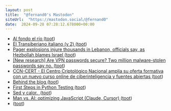 ```yaml
---
layout: post
title:  "@fernand0's Mastodon"
siteUrl:  "https://mastodon.social/@fernand0"
date:  2024-09-28 07:28:12.678000+00:00
---
```

*  [Al fondo el río ](https://www.flickr.com/photos/fernand0/53992811222) ([toot](https://mastodon.social/@fernand0/113213996575887328))
*  [El Transiberiano italiano (y 2) ](https://www.jotdown.es/2024/09/el-transiberiano-italiano-y-2) ([toot](https://mastodon.social/@fernand0/113213912446644697))
*  [Pager explosions injure thousands in Lebanon, officials say, as Hezbollah blames Israel ](https://edition.cnn.com/2024/09/17/middleeast/lebanon-hezbollah-pagers-explosions-intl/index.htm) ([toot](https://mastodon.social/@fernand0/113213380480856224))
*  [[New research] Are VPN passwords secure? Two million malware-stolen passwords say no. ](https://specopssoft.com/blog/breached-vpn-passwords-malware) ([toot](https://mastodon.social/@fernand0/113212636375636036))
*  [CCN-CERT - El Centro Criptológico Nacional amplía su oferta formativa con un nuevo curso online de ciberinteligencia y fuentes abiertas ](https://www.ccn-cert.cni.es/es/seguridad-al-dia/actualidad-ccn/12996-el-centro-criptologico-nacional-amplia-su-oferta-formativa-con-un-nuevo-curso-online-de-ciberinteligencia-y-fuentes-abiertas.htm) ([toot](https://mastodon.social/@fernand0/113210648392763530))
*  [Behind the blog ](https://rednafi.com/misc/behind_the_blog) ([toot](https://mastodon.social/@fernand0/113210362690607441))
*  [First Steps in Python Testing ](https://www.jumpingrivers.com/blog/intro-to-pytest) ([toot](https://mastodon.social/@fernand0/113210314117654050))
*  [Sed y calor.  ](https://avecesunafoto.wordpress.com/2024/09/27/sed-y-calor) ([toot](https://mastodon.social/@fernand0/113210168109589509))
*  [Man vs. AI: optimizing JavaScript (Claude, Cursor) ](https://blog.kowalczyk.info/a-9a1d/man-vs-ai-optimizing-javascript-claude-cursor.htm) ([toot](https://mastodon.social/@fernand0/113210031134939660))
*  [ ](https://mastodon.social/users/fernand0/statuses/113209690957087461/activity) ([toot](https://mastodon.social/users/fernand0/statuses/113209690957087461/activity))
